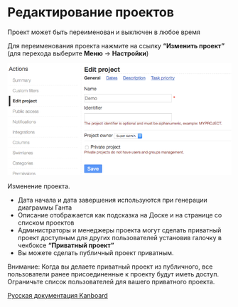 Редактирование проектов
=======================


Проект может быть переименован и выключен в любое время

Для переименования проекта нажмите на ссылку **“Изменить проект”** (для перехода выберите **Меню** -\> **Настройки**)


![Project edition](../screenshots/project-edition.png)

Изменение проекта.

-   Дата начала и дата завершения используются при генерации диаграммы Ганта
-   Описание отображается как подсказка на Доске и на странице со списком проектов
-   Администраторы и менеджеры проекта могут сделать приватный проект доступным для других пользователей установив галочку в чекбоксе **“Приватный проект”**
-   Вы можете сделать публичный проект приватным.

Внимание: Когда вы делаете приватный проект из публичного, все пользователи ранее присоединенные к проекту будут иметь доступ. Ограничьте список пользователей для вашего приватного проекта.
 



[Русская документация Kanboard](http://kanboard.ru/doc/)

